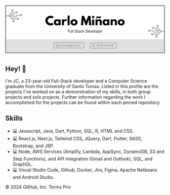 <h1 align="center">
  <img src="https://github.com/Crufixs/Crufixs/blob/main/Header.png" alt="Carlo Minano" />
</h1>

## Hey! 👋
I'm JC, a 23-year-old Full-Stack developer and a Computer Science graduate from the University of Santo Tomas. Listed in this profile are the projects I've worked on as a demonstration of my skills, in both group projects and solo projects. Further information regarding the work I accomplished for the projects can be found within each pinned repository.

## Skills
- 💻 Javascript, Java, Dart, Python, SQL, R, HTML and CSS.
- 💻 React.js, Next.js, Tailwind CSS, JQuery, Dart, Flutter, SASS, Bootstrap, and JSP.
- 💻 Node, AWS Services (Amplify, Lambda, AppSync, DynamoDB, S3 and Step Functions), and API Integration (Gmail and Outlook), SQL, and GraphQL.
- 💻 Visual Studio Code, Github, Docker, Jira, Figma, Apache Netbeans and Android Studio.

© 2024 GitHub, Inc.
Terms
Priv
